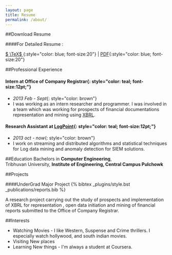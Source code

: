 ```yaml
---
layout: page 
title: Resume
permalink: /about/
---
```


##Download Resume

####For Detailed Resume : 

[$ \TeX$ ](https://github.com/bistaumanga/resume/blob/master/cv.tex){:style="color: blue; font-size:20"}  |  [PDF](https://github.com/bistaumanga/resume/blob/master/cv.pdf){:style="color: blue; font-size:20"}


##Professional Experience

#### **Intern at Office of Company Registrar**{: style="color: teal; font-size:12pt;"}
* *2013 Feb - Sept*{: style="color: brown"}
* I was working as an intern researcher and programmer. I was involved in a team which was working for prospects of financial documentations representation and mining using [XBRL](http://en.wikipedia.org/wiki/XBRL).

#### **Research Assistant at [LogPoint](https://www.logpoint.com/en)**{: style="color: teal; font-size:12pt;"}
* *2013 oct - now*{: style="color: brown"}
* I work on streaming and distributed algorithms and statistical techniques for Log data mining and anomaly detection for SIEM solutions.



##Education
Bachelors in **Computer Engineering**, <br>
Tribhuvan University, **Institute of Engineering, Central Campus Pulchowk**


##Projects

####UnderGrad Major Project
{% bibtex _plugins/style.bst _publications/reports.bib %}

A research project carrying out the study of prospects and implementation of XBRL for representation , open data initiation and mining of financial reports submitted to the Office of Company Registrar.


##Interests
* Watching Movies - I like Western, Suspense and Crime thrillers. I especially watch hollywood, and south indian movies.
* Visiting New places
* Learning New things - I'm always a student at Coursera.